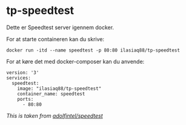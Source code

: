 # tp-speedtest
Dette er Speedtest server igennem docker.

For at starte containeren kan du skrive:
````
docker run -itd --name speedtest -p 80:80 ilasiaq88/tp-speedtest
````

For at køre det med docker-composer kan du anvende:
````
version: '3'
services:
  speedtest:
    image: "ilasiaq88/tp-speedtest"
    container_name: speedtest
    ports:
      - 80:80
````

*This is taken from [adolfintel/speedtest](https://hub.docker.com/r/adolfintel/speedtest)*
